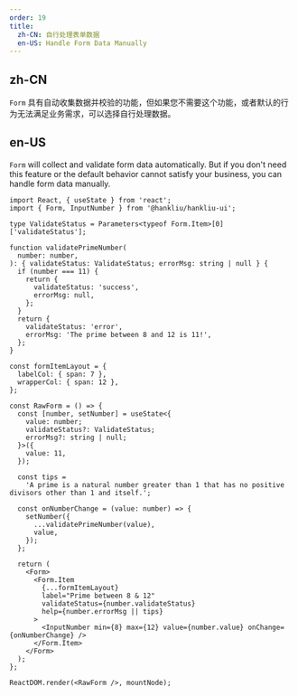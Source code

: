 ```yaml
---
order: 19
title:
  zh-CN: 自行处理表单数据
  en-US: Handle Form Data Manually
---
```


## zh-CN

`Form` 具有自动收集数据并校验的功能，但如果您不需要这个功能，或者默认的行为无法满足业务需求，可以选择自行处理数据。

## en-US

`Form` will collect and validate form data automatically. But if you don't need this feature or the default behavior cannot satisfy your business, you can handle form data manually.

```tsx
import React, { useState } from 'react';
import { Form, InputNumber } from '@hankliu/hankliu-ui';

type ValidateStatus = Parameters<typeof Form.Item>[0]['validateStatus'];

function validatePrimeNumber(
  number: number,
): { validateStatus: ValidateStatus; errorMsg: string | null } {
  if (number === 11) {
    return {
      validateStatus: 'success',
      errorMsg: null,
    };
  }
  return {
    validateStatus: 'error',
    errorMsg: 'The prime between 8 and 12 is 11!',
  };
}

const formItemLayout = {
  labelCol: { span: 7 },
  wrapperCol: { span: 12 },
};

const RawForm = () => {
  const [number, setNumber] = useState<{
    value: number;
    validateStatus?: ValidateStatus;
    errorMsg?: string | null;
  }>({
    value: 11,
  });

  const tips =
    'A prime is a natural number greater than 1 that has no positive divisors other than 1 and itself.';

  const onNumberChange = (value: number) => {
    setNumber({
      ...validatePrimeNumber(value),
      value,
    });
  };

  return (
    <Form>
      <Form.Item
        {...formItemLayout}
        label="Prime between 8 & 12"
        validateStatus={number.validateStatus}
        help={number.errorMsg || tips}
      >
        <InputNumber min={8} max={12} value={number.value} onChange={onNumberChange} />
      </Form.Item>
    </Form>
  );
};

ReactDOM.render(<RawForm />, mountNode);
```
